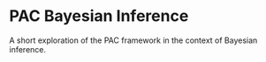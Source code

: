 # PAC Bayesian Inference

A short exploration of the PAC framework in the context of Bayesian inference.
